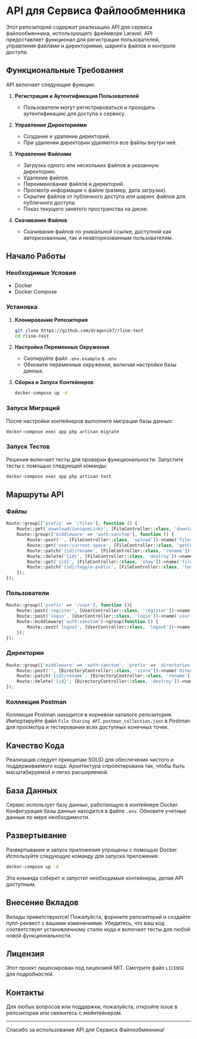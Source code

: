 # API для Сервиса Файлообменника

Этот репозиторий содержит реализацию API для сервиса файлообменника, использующего фреймворк Laravel. API предоставляет функционал для регистрации пользователей, управления файлами и директориями, шаринга файлов и контроля доступа.

## Функциональные Требования

API включает следующие функции:

1. **Регистрация и Аутентификация Пользователей**
    - Пользователи могут регистрироваться и проходить аутентификацию для доступа к сервису.

2. **Управление Директориями**
    - Создание и удаление директорий.
    - При удалении директории удаляются все файлы внутри неё.

3. **Управление Файлами**
    - Загрузка одного или нескольких файлов в указанную директорию.
    - Удаление файлов.
    - Переименование файлов и директорий.
    - Просмотр информации о файле (размер, дата загрузки).
    - Скрытие файлов от публичного доступа или шаринг файлов для публичного доступа.
    - Показ текущего занятого пространства на диске.

4. **Скачивание Файлов**
    - Скачивание файлов по уникальной ссылке, доступной как авторизованным, так и неавторизованным пользователям.

## Начало Работы

### Необходимые Условия

- Docker
- Docker Compose

### Установка

1. **Клонирование Репозитория**
   ```bash
   git clone https://github.com/dragonik7/rline-test
   cd rline-test
   ```

2. **Настройка Переменных Окружения**
    - Скопируйте файл `.env.example` в `.env`
    - Обновите переменные окружения, включая настройки базы данных.

3. **Сборка и Запуск Контейнеров**
   ```bash
   docker-compose up -d
   ```

### Запуск Миграций

После настройки контейнеров выполните миграции базы данных:

```bash
docker-compose exec app php artisan migrate
```

### Запуск Тестов

Решение включает тесты для проверки функциональности. Запустите тесты с помощью следующей команды:

```bash
docker-compose exec app php artisan test
```

## Маршруты API

### Файлы

```php
Route::group(['prefix' => '/files'], function () {
    Route::get('download/{uniqueLink}', [FileController::class, 'download'])->name('files.download');
    Route::group(['middleware' => 'auth:sanctum'], function () {
        Route::post('', [FileController::class, 'upload'])->name('files.upload');
        Route::get('user/current-space', [FileController::class, 'getCurrentSpace'])->name('files.get-current-space');
        Route::patch('{id}/rename', [FileController::class, 'rename'])->name('files.rename');
        Route::delete('{id}', [FileController::class, 'destroy'])->name('files.destroy');
        Route::get('{id}', [FileController::class, 'show'])->name('files.show');
        Route::patch('{id}/toggle-public', [FileController::class, 'togglePublic'])->name('files.toggle-public');
    });
});
```

### Пользователи

```php
Route::group(['prefix' => '/user'], function (){
    Route::post('register', [UserController::class, 'register'])->name('user.register');
    Route::post('login', [UserController::class, 'login'])->name('user.login');
    Route::middleware('auth:sanctum')->group(function () {
        Route::post('logout', [UserController::class, 'logout'])->name('user.logout');
    });
});
```

### Директории

```php
Route::group(['middleware' => 'auth:sanctum', 'prefix' => 'directories'], function () {
    Route::post('', [DirectoryController::class, 'store'])->name('directories.store');
    Route::patch('{id}/rename', [DirectoryController::class, 'rename'])->name('directories.rename');
    Route::delete('{id}', [DirectoryController::class, 'destroy'])->name('directories.destroy');
});
```

### Коллекция Postman

Коллекция Postman находится в корневом каталоге репозитория. Импортируйте файл `File Sharing API.postman_collection.json` в Postman для просмотра и тестирования всех доступных конечных точек.

## Качество Кода

Реализация следует принципам SOLID для обеспечения чистого и поддерживаемого кода. Архитектура спроектирована так, чтобы быть масштабируемой и легко расширяемой.

## База Данных

Сервис использует базу данных, работающую в контейнере Docker. Конфигурация базы данных находится в файле `.env`. Обновите учетные данные по мере необходимости.

## Развертывание

Развертывание и запуск приложения упрощены с помощью Docker. Используйте следующую команду для запуска приложения:

```bash
docker-compose up -d
```

Эта команда соберет и запустит необходимые контейнеры, делая API доступным.

## Внесение Вкладов

Вклады приветствуются! Пожалуйста, форкните репозиторий и создайте пулл-реквест с вашими изменениями. Убедитесь, что ваш код соответствует установленному стилю кода и включает тесты для любой новой функциональности.

## Лицензия

Этот проект лицензирован под лицензией MIT. Смотрите файл `LICENSE` для подробностей.

## Контакты

Для любых вопросов или поддержки, пожалуйста, откройте issue в репозитории или свяжитесь с мейнтейнером.

---

Спасибо за использование API для Сервиса Файлообменника!